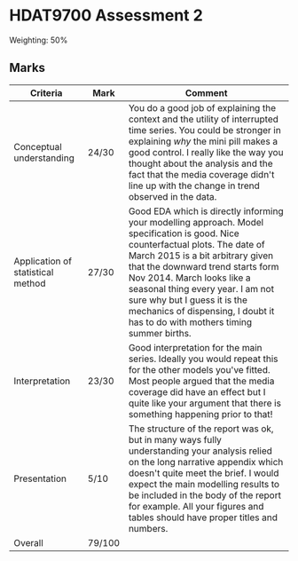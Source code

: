# HDAT9700 Assessment 2

Weighting: 50%

## Marks

| Criteria                          | Mark           | Comment        |
|---                                |-               |------          |
| Conceptual understanding          | 24/30            | You do a good job of explaining the context and the utility of interrupted time series. You could be stronger in explaining _why_ the mini pill makes a good control. I really like the way you thought about the analysis and the fact that the media coverage didn't line up with the change in trend observed in the data.               |
| Application of statistical method | 27/30            | Good EDA which is directly informing your modelling approach. Model specification is good. Nice counterfactual plots. The date of March 2015 is a bit arbitrary given that the downward trend starts form Nov 2014. March looks like a seasonal thing every year. I am not sure why but I guess it is the mechanics of dispensing, I doubt it has to do with mothers timing summer births.                |
| Interpretation                  	| 23/30            | Good interpretation for the main series. Ideally you would repeat this for the other models you've fitted. Most people argued that the media coverage did have an effect but I quite like your argument that there is something happening prior to that!               |
| Presentation                      | 5/10            | The structure of the report was ok, but in many ways fully understanding your analysis relied on the long narrative appendix which doesn't quite meet the brief. I would expect the main modelling results to be included in the body of the report  for example. All your figures and tables should have proper titles and numbers.                |
| Overall                           | 79/100           |                |
